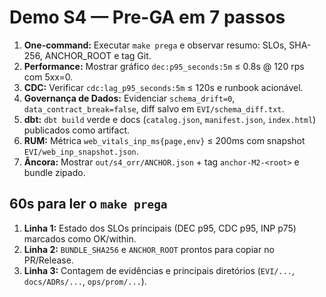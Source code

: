 # Demo S4 — Pre-GA em 7 passos

1. **One-command:** Executar `make prega` e observar resumo: SLOs, SHA-256, ANCHOR_ROOT e tag Git.
2. **Performance:** Mostrar gráfico `dec:p95_seconds:5m` ≤ 0.8s @ 120 rps com 5xx=0.
3. **CDC:** Verificar `cdc:lag_p95_seconds:5m` ≤ 120s e runbook acionável.
4. **Governança de Dados:** Evidenciar `schema_drift=0`, `data_contract_break=false`, diff salvo em `EVI/schema_diff.txt`.
5. **dbt:** `dbt build` verde e docs (`catalog.json`, `manifest.json`, `index.html`) publicados como artifact.
6. **RUM:** Métrica `web_vitals_inp_ms{page,env}` ≤ 200ms com snapshot `EVI/web_inp_snapshot.json`.
7. **Âncora:** Mostrar `out/s4_orr/ANCHOR.json` + tag `anchor-M2-<root>` e bundle zipado.

## 60s para ler o `make prega`

1. **Linha 1:** Estado dos SLOs principais (DEC p95, CDC p95, INP p75) marcados como OK/within.
2. **Linha 2:** `BUNDLE_SHA256` e `ANCHOR_ROOT` prontos para copiar no PR/Release.
3. **Linha 3:** Contagem de evidências e principais diretórios (`EVI/...`, `docs/ADRs/...`, `ops/prom/...`).
